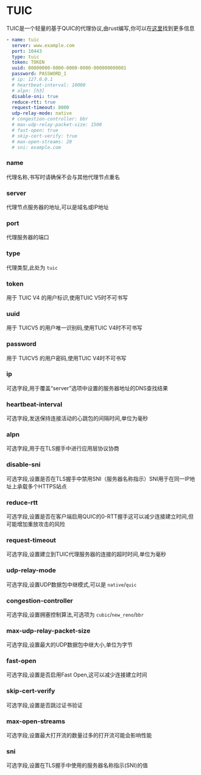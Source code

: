 # TUIC

TUIC是一个轻量的基于QUIC的代理协议,由rust编写,你可以在[这里](https://github.com/EAimTY/tuic)找到更多信息

```yaml
- name: tuic
  server: www.example.com
  port: 10443
  type: tuic
  token: TOKEN
  uuid: 00000000-0000-0000-0000-000000000001
  password: PASSWORD_1
  # ip: 127.0.0.1
  # heartbeat-interval: 10000
  # alpn: [h3]
  disable-sni: true
  reduce-rtt: true
  request-timeout: 8000
  udp-relay-mode: native
  # congestion-controller: bbr
  # max-udp-relay-packet-size: 1500
  # fast-open: true
  # skip-cert-verify: true
  # max-open-streams: 20
  # sni: example.com
```

### name

代理名称,书写时请确保不会与其他代理节点重名

### server

代理节点服务器的地址,可以是域名或IP地址

### port

代理服务器的端口

### type

代理类型,此处为 `tuic`

### token

用于 TUIC V4 的用户标识,使用TUIC V5时不可书写

### uuid

用于 TUICV5 的用户唯一识别码,使用TUIC V4时不可书写

### password

用于 TUICV5 的用户密码,使用TUIC V4时不可书写

### ip

可选字段,用于覆盖“server”选项中设置的服务器地址的DNS查找结果

### heartbeat-interval

可选字段,发送保持连接活动的心跳包的间隔时间,单位为毫秒

### alpn

可选字段,用于在TLS握手中进行应用层协议协商

### disable-sni

可选字段,设置是否在TLS握手中禁用SNI（服务器名称指示）SNI用于在同一IP地址上承载多个HTTPS站点

### reduce-rtt

可选字段,设置是否在客户端启用QUIC的0-RTT握手这可以减少连接建立时间,但可能增加重放攻击的风险

### request-timeout

可选字段,设置建立到TUIC代理服务器的连接的超时时间,单位为毫秒

### udp-relay-mode

可选字段,设置UDP数据包中继模式,可以是 `native`/`quic`

### congestion-controller

可选字段,设置拥塞控制算法,可选项为 `cubic`/`new_reno`/`bbr`

### max-udp-relay-packet-size

可选字段,设置最大的UDP数据包中继大小,单位为字节

### fast-open

可选字段,设置是否启用Fast Open,这可以减少连接建立时间

### skip-cert-verify

可选字段,设置是否跳过证书验证

### max-open-streams

可选字段,设置最大打开流的数量过多的打开流可能会影响性能

### sni

可选字段,设置在TLS握手中使用的服务器名称指示(SNI)的值
